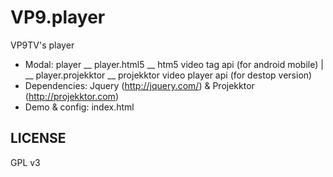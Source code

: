 VP9.player
==========

VP9TV's player

- Modal: player __ player.html5      __ htm5 video tag api (for android mobile)
              | __ player.projekktor __ projekktor video player api (for destop version)
- Dependencies: Jquery (http://jquery.com/) & Projekktor (http://projekktor.com)
- Demo & config: index.html

<h2>LICENSE</h2>
GPL v3
